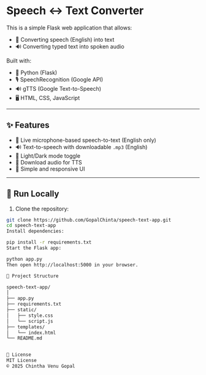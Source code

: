 

#  Speech ↔ Text Converter

This is a simple Flask web application that allows:

- 🎤 Converting speech (English) into text  
- 🔊 Converting typed text into spoken audio

Built with:
- 🐍 Python (Flask)
- 🎙️ SpeechRecognition (Google API)
- 🔊 gTTS (Google Text-to-Speech)
- 🖥️ HTML, CSS, JavaScript

---

## ✨ Features

- 🎤 Live microphone-based speech-to-text (English only)
- 🔊 Text-to-speech with downloadable `.mp3` (English)
- 🌙 Light/Dark mode toggle
- 💾 Download audio for TTS
- 🧹 Simple and responsive UI

---

## 🚀 Run Locally

1. Clone the repository:

```bash
git clone https://github.com/GopalChinta/speech-text-app.git
cd speech-text-app
Install dependencies:

pip install -r requirements.txt
Start the Flask app:

python app.py
Then open http://localhost:5000 in your browser.

📁 Project Structure

speech-text-app/
│
├── app.py
├── requirements.txt
├── static/
│   ├── style.css
│   └── script.js
├── templates/
│   └── index.html
└── README.md


📄 License
MIT License
© 2025 Chintha Venu Gopal

